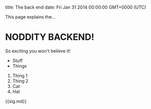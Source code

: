 title: The back end
date: Fri Jan 31 2014 00:00:00 GMT+0000 (UTC)

This page explains the...

# NODDITY BACKEND!

So exciting you won't believe it!

- Stuff
- Things

1. Thing 1
2. Thing 2
3. Cat
4. Hat

{{sig.md}}
